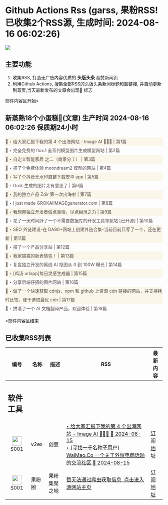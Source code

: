 # Github Actions Rss (garss, 果粉RSS! 已收集2个RSS源, 生成时间: 2024-08-16 06:02:26)

![](https://cdn.jsdelivr.net/gh/xinkeji/garss/_media/ga-rss.png)



## 主要功能
1. 收集RSS, 打造无广告内容优质的 **头版头条** 超赞新闻页
2. 利用Github Actions, 搜集全部RSS的头版头条新闻标题和超链接, 并自动更新到首页,当天最新发布的文章会出现🌈 标志

邮件内容区开始>
<h2>新蒸熟18个小蛋糕🍰(文章) 生产时间 2024-08-16 06:02:26 保质期24小时</h2>

<div style='line-height:3;background-color:#FAF6EA;' ><a href='https://www.v2ex.com/t/1065305#reply19' style="line-height:2;text-decoration:none;display:block;color:#584D49;">🌈 ‣ 给大家汇报下我的第 4 个出海网站 - Image AI 🙏🙏🙏 | 第1篇</a></div><div style='line-height:3;' ><a href='https://www.v2ex.com/t/1065361#reply0' style="line-height:2;text-decoration:none;display:block;color:#584D49;">🌈 ‣ 完全免费的 flux.1 全系列模型图片生成模型网站 | 第2篇</a></div><div style='line-height:3;background-color:#FAF6EA;' ><a href='https://www.v2ex.com/t/1065353#reply0' style="line-height:2;text-decoration:none;display:block;color:#584D49;">🌈 ‣ 自定义智能家居 之二（商家分工） | 第3篇</a></div><div style='line-height:3;' ><a href='https://www.v2ex.com/t/1065346#reply0' style="line-height:2;text-decoration:none;display:block;color:#584D49;">🌈 ‣ 搭了个免费体验 moondream2 模型的网站 | 第4篇</a></div><div style='line-height:3;background-color:#FAF6EA;' ><a href='https://www.v2ex.com/t/1065337#reply0' style="line-height:2;text-decoration:none;display:block;color:#584D49;">🌈 ‣ 写了个抖音无水印直链下载安卓 app | 第5篇</a></div><div style='line-height:3;' ><a href='https://www.v2ex.com/t/1065309#reply0' style="line-height:2;text-decoration:none;display:block;color:#584D49;">🌈 ‣ Grok 生成的图片太有意思了 | 第6篇</a></div><div style='line-height:3;background-color:#FAF6EA;' ><a href='https://www.v2ex.com/t/1065256#reply11' style="line-height:2;text-decoration:none;display:block;color:#584D49;">🌈 ‣ 我的独立产品 Zdir 第一次出海啦 | 第7篇</a></div><div style='line-height:3;' ><a href='https://www.v2ex.com/t/1065299#reply0' style="line-height:2;text-decoration:none;display:block;color:#584D49;">🌈 ‣ I just made GROKAIIMAGEgenerator.com | 第8篇</a></div><div style='line-height:3;background-color:#FAF6EA;' ><a href='https://www.v2ex.com/t/1065266#reply1' style="line-height:2;text-decoration:none;display:block;color:#584D49;">🌈 ‣ 我想帮独立开发者做点事情，尽点绵薄之力 | 第9篇</a></div><div style='line-height:3;' ><a href='https://www.v2ex.com/t/1065227#reply4' style="line-height:2;text-decoration:none;display:block;color:#584D49;">🌈 ‣ 花了一天时间肝了一个不需要数据库的开发工具导航站 [已开源] | 第10篇</a></div><div style='line-height:3;background-color:#FAF6EA;' ><a href='https://www.v2ex.com/t/1065119#reply10' style="line-height:2;text-decoration:none;display:block;color:#584D49;">🌈 ‣ SEO 外链建设-在 DA90+网站上创建外链合集-当前目前只写了一个，还在更新 | 第11篇</a></div><div style='line-height:3;' ><a href='https://www.v2ex.com/t/1065169#reply2' style="line-height:2;text-decoration:none;display:block;color:#584D49;">🌈 ‣ 搭了一个产品分享站 | 第12篇</a></div><div style='line-height:3;background-color:#FAF6EA;' ><a href='https://www.v2ex.com/t/1065143#reply9' style="line-height:2;text-decoration:none;display:block;color:#584D49;">🌈 ‣ 我家猫猫的新表情包！ | 第13篇</a></div><div style='line-height:3;' ><a href='https://www.v2ex.com/t/1065129#reply6' style="line-height:2;text-decoration:none;display:block;color:#584D49;">🌈 ‣ 复盘独立开发的离线 AI 抠图从 0 到 100W 曝光 | 第14篇</a></div><div style='line-height:3;background-color:#FAF6EA;' ><a href='https://www.v2ex.com/t/1065148#reply0' style="line-height:2;text-decoration:none;display:block;color:#584D49;">🌈 ‣ [鸡汤 urlapp]每日灵感生成器 | 第15篇</a></div><div style='line-height:3;' ><a href='https://www.v2ex.com/t/1065132#reply0' style="line-height:2;text-decoration:none;display:block;color:#584D49;">🌈 ‣ 分享后端仔搭的图片网站 | 第16篇</a></div><div style='line-height:3;background-color:#FAF6EA;' ><a href='https://www.v2ex.com/t/1065106#reply3' style="line-height:2;text-decoration:none;display:block;color:#584D49;">🌈 ‣ 做了一个快速获取 cdnjs、npm 和 github 上资源 cdn 链接的网站，并支持耗时比较，便于选取最优 cdn | 第17篇</a></div><div style='line-height:3;' ><a href='https://www.v2ex.com/t/1065091#reply8' style="line-height:2;text-decoration:none;display:block;color:#584D49;">🌈 ‣ 拼凑了一个 AI 文档翻译产品，欢迎体验 | 第18篇</a></div>

<邮件内容区结束

## 已收集RSS列表

| 编号 | 名称 | 描述 | RSS | 最新内容 |
| --- | --- | --- | --- | --- |
| <h2 id="软件工具">软件工具</h2> |  |   |  |  |
| <div id="S001" style="text-align: center;"><img src="https://cdn.jsdelivr.net/gh/zhaoolee/garss/_media/favicon/S001.png" width="30px" style="width:30px;height: auto;"/><br><span>S001</span></div> | v2ex | 创意 | [‣ 给大家汇报下我的第 4 个出海网站 - Image AI 🙏🙏🙏 🌈 2024-08-15](https://www.v2ex.com/t/1065305#reply19)<br/>[‣ \[寻找一千名种子用户\] WaiMao.Co 一个关于外贸电商话题的交流社区 🌈 2024-08-15](https://www.v2ex.com/t/1064973#reply25) | [订阅地址](https://www.v2ex.com/feed/tab/creative.xml) |
| <div id="S001" style="text-align: center;"><img src="https://cdn.jsdelivr.net/gh/zhaoolee/garss/_media/favicon/S001.png" width="30px" style="width:30px;height: auto;"/><br><span>S001</span></div> | 果粉圈 | 果粉集聚之地 | [暂无法通过爬虫获取信息, 点击进入源网站主页](https://g0f.cn) | [订阅地址](https://g0f.cn/rss.xml) |



